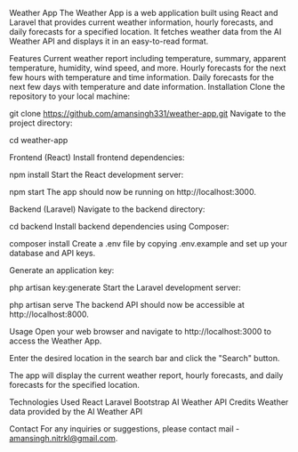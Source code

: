 Weather App
The Weather App is a web application built using React and Laravel that provides current weather information, hourly forecasts, and daily forecasts for a specified location. It fetches weather data from the AI Weather API and displays it in an easy-to-read format.

Features
Current weather report including temperature, summary, apparent temperature, humidity, wind speed, and more.
Hourly forecasts for the next few hours with temperature and time information.
Daily forecasts for the next few days with temperature and date information.
Installation
Clone the repository to your local machine:

git clone https://github.com/amansingh331/weather-app.git
Navigate to the project directory:

cd weather-app

Frontend (React)
Install frontend dependencies:

npm install
Start the React development server:


npm start
The app should now be running on http://localhost:3000.

Backend (Laravel)
Navigate to the backend directory:


cd backend
Install backend dependencies using Composer:

composer install
Create a .env file by copying .env.example and set up your database and API keys.

Generate an application key:


php artisan key:generate
Start the Laravel development server:

php artisan serve
The backend API should now be accessible at http://localhost:8000.

Usage
Open your web browser and navigate to http://localhost:3000 to access the Weather App.

Enter the desired location in the search bar and click the "Search" button.

The app will display the current weather report, hourly forecasts, and daily forecasts for the specified location.

Technologies Used
React
Laravel
Bootstrap
AI Weather API
Credits
Weather data provided by the AI Weather API

Contact
For any inquiries or suggestions, please contact mail - amansingh.nitrkl@gmail.com.
